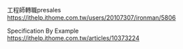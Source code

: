 
工程師轉職presales  
https://ithelp.ithome.com.tw/users/20107307/ironman/5806

Specification By Example  
https://ithelp.ithome.com.tw/articles/10373224